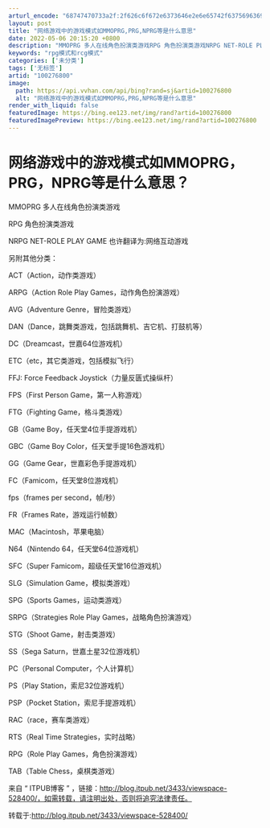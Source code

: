 ```yaml
---
arturl_encode: "68747470733a2f:2f626c6f672e6373646e2e6e65742f6375696369323031342f:61727469636c652f64657461696c732f313030323736383030"
layout: post
title: "网络游戏中的游戏模式如MMOPRG,PRG,NPRG等是什么意思"
date: 2022-05-06 20:15:20 +0800
description: "MMOPRG 多人在线角色扮演类游戏RPG 角色扮演类游戏NRPG NET-ROLE PLAY GA"
keywords: "rpg模式和rcg模式"
categories: ['未分类']
tags: ['无标签']
artid: "100276800"
image:
  path: https://api.vvhan.com/api/bing?rand=sj&artid=100276800
  alt: "网络游戏中的游戏模式如MMOPRG,PRG,NPRG等是什么意思"
render_with_liquid: false
featuredImage: https://bing.ee123.net/img/rand?artid=100276800
featuredImagePreview: https://bing.ee123.net/img/rand?artid=100276800
---
```


# 网络游戏中的游戏模式如MMOPRG，PRG，NPRG等是什么意思？

MMOPRG 多人在线角色扮演类游戏
  
  
RPG 角色扮演类游戏
  
  
NRPG NET-ROLE PLAY GAME 也许翻译为:网络互动游戏
  
  
另附其他分类：
  
ACT（Action，动作类游戏）
  
  
  
ARPG（Action Role Play Games，动作角色扮演游戏）
  
  
  
AVG（Adventure Genre，冒险类游戏）
  
  
  
DAN（Dance，跳舞类游戏，包括跳舞机、吉它机、打鼓机等）
  
  
  
DC（Dreamcast，世嘉64位游戏机）
  
  
  
ETC（etc，其它类游戏，包括模拟飞行）
  
  
  
FFJ: Force Feedback Joystick（力量反匮式操纵杆）
  
  
  
FPS（First Person Game，第一人称游戏）
  
  
  
FTG（Fighting Game，格斗类游戏）
  
  
  
GB（Game Boy，任天堂4位手提游戏机）
  
  
  
GBC（Game Boy Color，任天堂手提16色游戏机）
  
  
  
GG（Game Gear，世嘉彩色手提游戏机）
  
  
  
FC（Famicom，任天堂8位游戏机）
  
  
  
fps（frames per second，帧/秒）
  
  
  
FR（Frames Rate，游戏运行帧数）
  
  
  
MAC（Macintosh，苹果电脑）
  
  
  
N64（Nintendo 64，任天堂64位游戏机）
  
  
  
SFC（Super Famicom，超级任天堂16位游戏机）
  
  
  
SLG（Simulation Game，模拟类游戏）
  
  
  
SPG（Sports Games，运动类游戏）
  
  
  
SRPG（Strategies Role Play Games，战略角色扮演游戏）
  
  
  
STG（Shoot Game，射击类游戏）
  
  
  
SS（Sega Saturn，世嘉土星32位游戏机）
  
  
  
PC（Personal Computer，个人计算机）
  
  
  
PS（Play Station，索尼32位游戏机）
  
  
  
PSP（Pocket Station，索尼手提游戏机）
  
  
  
RAC（race，赛车类游戏）
  
  
  
RTS（Real Time Strategies，实时战略）
  
  
  
RPG（Role Play Games，角色扮演游戏）
  
  
  
TAB（Table Chess，桌棋类游戏）

来自 “ ITPUB博客 ” ，链接：http://blog.itpub.net/3433/viewspace-528400/，如需转载，请注明出处，否则将追究法律责任。

转载于:http://blog.itpub.net/3433/viewspace-528400/